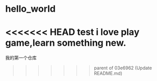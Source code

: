 # hello_world
<<<<<<< HEAD
test
i love play game,learn something new.
=======
我的第一个仓库
>>>>>>> parent of 03e6962 (Update README.md)
